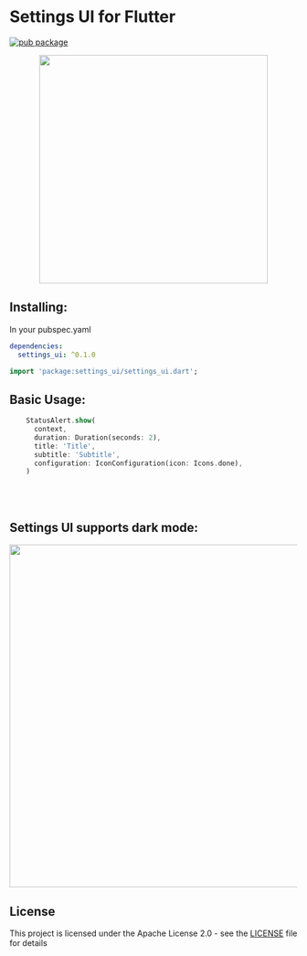 # Settings UI for Flutter

[![pub package](https://img.shields.io/badge/pub-0.1.0-blueviolet.svg)](https://pub.dev/packages/settings_ui)

<p align="center">
  <img src="https://raw.githubusercontent.com/yako-dev/flutter-settings-ui/master/assets/flutter_settings_ui_logo.png" height="400px">
</p>


## Installing:
In your pubspec.yaml
```yaml
dependencies:
  settings_ui: ^0.1.0
```
```dart
import 'package:settings_ui/settings_ui.dart';
```


## Basic Usage:
```dart
    StatusAlert.show(
      context,
      duration: Duration(seconds: 2),
      title: 'Title',
      subtitle: 'Subtitle',
      configuration: IconConfiguration(icon: Icons.done),
    )
```
<br>
<br>

## Settings UI supports dark mode:
<img src="https://raw.githubusercontent.com/yako-dev/flutter-settings-ui/master/assets/dark_mode_animation.gif" height="600px">
<br>


## License
This project is licensed under the Apache License 2.0 - see the [LICENSE](LICENSE) file for details

